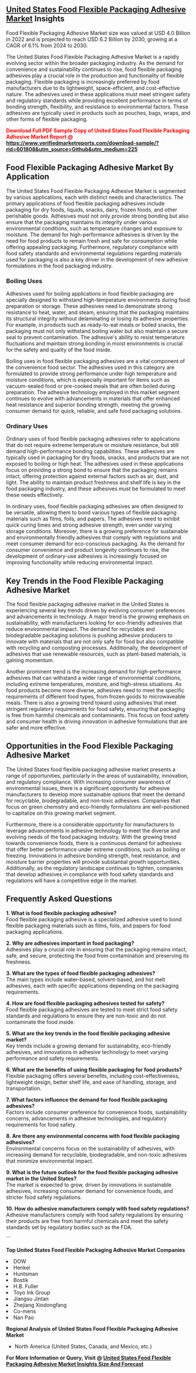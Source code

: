 <h2><a href="https://www.verifiedmarketreports.com/download-sample/?rid=601808&amp;utm_source=Github&amp;utm_medium=225" target="_blank">United States Food Flexible Packaging Adhesive Market</a> Insights</h2><p>Food Flexible Packaging Adhesive Market size was valued at USD 4.0 Billion in 2022 and is projected to reach USD 6.2 Billion by 2030, growing at a CAGR of 6.1% from 2024 to 2030.</p><p> <p>The United States Food Flexible Packaging Adhesive Market is a rapidly evolving sector within the broader packaging industry. As the demand for convenience and sustainability continues to rise, food flexible packaging adhesives play a crucial role in the production and functionality of flexible packaging. Flexible packaging is increasingly preferred by food manufacturers due to its lightweight, space-efficient, and cost-effective nature. The adhesives used in these applications must meet stringent safety and regulatory standards while providing excellent performance in terms of bonding strength, flexibility, and resistance to environmental factors. These adhesives are typically used in products such as pouches, bags, wraps, and other forms of flexible packaging. <strong><p><span class=""><span style="color: #ff0000;"><strong>Download Full PDF Sample Copy of United States Food Flexible Packaging Adhesive Market Report</strong> @ </span><a href="https://www.verifiedmarketreports.com/download-sample/?rid=601808&amp;utm_source=Github&amp;utm_medium=225" target="_blank">https://www.verifiedmarketreports.com/download-sample/?rid=601808&amp;utm_source=Github&amp;utm_medium=225</a></span></p></strong></p> <h2>Food Flexible Packaging Adhesive Market By Application</h2> <p>The United States Food Flexible Packaging Adhesive Market is segmented by various applications, each with distinct needs and characteristics. The primary applications of food flexible packaging adhesives include packaging for dry foods, liquids, snacks, dairy, frozen foods, and other perishable goods. Adhesives must not only provide strong bonding but also ensure that the packaging maintains its integrity under various environmental conditions, such as temperature changes and exposure to moisture. The demand for high-performance adhesives is driven by the need for food products to remain fresh and safe for consumption while offering appealing packaging. Furthermore, regulatory compliance with food safety standards and environmental regulations regarding materials used for packaging is also a key driver in the development of new adhesive formulations in the food packaging industry.</p> <h3>Boiling Uses</h3> <p>Adhesives used for boiling applications in food flexible packaging are specially designed to withstand high-temperature environments during food preparation or storage. These adhesives need to demonstrate strong resistance to heat, water, and steam, ensuring that the packaging maintains its structural integrity without delaminating or losing its adhesive properties. For example, in products such as ready-to-eat meals or boiled snacks, the packaging must not only withstand boiling water but also maintain a secure seal to prevent contamination. The adhesive's ability to resist temperature fluctuations and maintain strong bonding in moist environments is crucial for the safety and quality of the food inside.</p> <p>Boiling uses in food flexible packaging adhesives are a vital component of the convenience food sector. The adhesives used in this category are formulated to provide strong performance under high temperature and moisture conditions, which is especially important for items such as vacuum-sealed food or pre-cooked meals that are often boiled during preparation. The adhesive technology employed in this market segment continues to evolve with advancements in materials that offer enhanced heat resistance and superior bonding strength, meeting the growing consumer demand for quick, reliable, and safe food packaging solutions.</p> <h3>Ordinary Uses</h3> <p>Ordinary uses of food flexible packaging adhesives refer to applications that do not require extreme temperature or moisture resistance, but still demand high-performance bonding capabilities. These adhesives are typically used in packaging for dry foods, snacks, and products that are not exposed to boiling or high heat. The adhesives used in these applications focus on providing a strong bond to ensure that the packaging remains intact, offering protection against external factors such as air, dust, and light. The ability to maintain product freshness and shelf life is key in the food packaging industry, and these adhesives must be formulated to meet these needs effectively.</p> <p>In ordinary uses, food flexible packaging adhesives are often designed to be versatile, allowing them to bond various types of flexible packaging materials such as films, foils, and papers. The adhesives need to exhibit quick curing times and strong adhesive strength, even under varying storage conditions. Moreover, there is a growing preference for sustainable and environmentally friendly adhesives that comply with regulations and meet consumer demand for eco-conscious packaging. As the demand for consumer convenience and product longevity continues to rise, the development of ordinary-use adhesives is increasingly focused on improving functionality while reducing environmental impact.</p> <h2>Key Trends in the Food Flexible Packaging Adhesive Market</h2> <p>The food flexible packaging adhesive market in the United States is experiencing several key trends driven by evolving consumer preferences and advancements in technology. A major trend is the growing emphasis on sustainability, with manufacturers looking for eco-friendly adhesives that reduce environmental impact. The demand for recyclable and biodegradable packaging solutions is pushing adhesive producers to innovate with materials that are not only safe for food but also compatible with recycling and composting processes. Additionally, the development of adhesives that use renewable resources, such as plant-based materials, is gaining momentum.</p> <p>Another prominent trend is the increasing demand for high-performance adhesives that can withstand a wider range of environmental conditions, including extreme temperatures, moisture, and high-stress situations. As food products become more diverse, adhesives need to meet the specific requirements of different food types, from frozen goods to microwaveable meals. There is also a growing trend toward using adhesives that meet stringent regulatory requirements for food safety, ensuring that packaging is free from harmful chemicals and contaminants. This focus on food safety and consumer health is driving innovation in adhesive formulations that are safer and more effective.</p> <h2>Opportunities in the Food Flexible Packaging Adhesive Market</h2> <p>The United States food flexible packaging adhesive market presents a range of opportunities, particularly in the areas of sustainability, innovation, and regulatory compliance. With increasing consumer awareness of environmental issues, there is a significant opportunity for adhesive manufacturers to develop more sustainable options that meet the demand for recyclable, biodegradable, and non-toxic adhesives. Companies that focus on green chemistry and eco-friendly formulations are well-positioned to capitalize on this growing market segment.</p> <p>Furthermore, there is a considerable opportunity for manufacturers to leverage advancements in adhesive technology to meet the diverse and evolving needs of the food packaging industry. With the growing trend towards convenience foods, there is a continuous demand for adhesives that offer better performance under extreme conditions, such as boiling or freezing. Innovations in adhesive bonding strength, heat resistance, and moisture barrier properties will provide substantial growth opportunities. Additionally, as the regulatory landscape continues to tighten, companies that develop adhesives in compliance with food safety standards and regulations will have a competitive edge in the market.</p> <h2>Frequently Asked Questions</h2> <p><strong>1. What is food flexible packaging adhesive?</strong><br>Food flexible packaging adhesive is a specialized adhesive used to bond flexible packaging materials such as films, foils, and papers for food packaging applications.</p> <p><strong>2. Why are adhesives important in food packaging?</strong><br>Adhesives play a crucial role in ensuring that the packaging remains intact, safe, and secure, protecting the food from contamination and preserving its freshness.</p> <p><strong>3. What are the types of food flexible packaging adhesives?</strong><br>The main types include water-based, solvent-based, and hot melt adhesives, each with specific applications depending on the packaging requirements.</p> <p><strong>4. How are food flexible packaging adhesives tested for safety?</strong><br>Food flexible packaging adhesives are tested to meet strict food safety standards and regulations to ensure they are non-toxic and do not contaminate the food inside.</p> <p><strong>5. What are the key trends in the food flexible packaging adhesive market?</strong><br>Key trends include a growing demand for sustainability, eco-friendly adhesives, and innovations in adhesive technology to meet varying performance and safety requirements.</p> <p><strong>6. What are the benefits of using flexible packaging for food products?</strong><br>Flexible packaging offers several benefits, including cost-effectiveness, lightweight design, better shelf life, and ease of handling, storage, and transportation.</p> <p><strong>7. What factors influence the demand for food flexible packaging adhesives?</strong><br>Factors include consumer preference for convenience foods, sustainability concerns, advancements in adhesive technologies, and regulatory requirements for food safety.</p> <p><strong>8. Are there any environmental concerns with food flexible packaging adhesives?</strong><br>Environmental concerns focus on the sustainability of adhesives, with increasing demand for recyclable, biodegradable, and non-toxic adhesives that minimize environmental impact.</p> <p><strong>9. What is the future outlook for the food flexible packaging adhesive market in the United States?</strong><br>The market is expected to grow, driven by innovations in sustainable adhesives, increasing consumer demand for convenience foods, and stricter food safety regulations.</p> <p><strong>10. How do adhesive manufacturers comply with food safety regulations?</strong><br>Adhesive manufacturers comply with food safety regulations by ensuring their products are free from harmful chemicals and meet the safety standards set by regulatory bodies such as the FDA.</p> ```</p><p><strong>Top United States Food Flexible Packaging Adhesive Market Companies</strong></p><div data-test-id=""><p><li>DOW</li><li> Henkel</li><li> Huntsman</li><li> Bostik</li><li> H.B. Fuller</li><li> Toyo Ink Group</li><li> Jiangsu Jintan</li><li> Zhejiang Xindongfang</li><li> Co-mens</li><li> Nan Pao</li></p><div><strong>Regional Analysis of&nbsp;United States Food Flexible Packaging Adhesive Market</strong></div><ul><li dir="ltr"><p dir="ltr">North America&nbsp;(United States, Canada, and Mexico, etc.)</p></li></ul><p><strong>For More Information or Query, Visit @&nbsp;</strong><strong><a href="https://www.verifiedmarketreports.com/product/food-flexible-packaging-adhesive-market/?utm_source=Github&amp;utm_medium=225" target="_blank">United States Food Flexible Packaging Adhesive Market Insights Size And Forecast</a></strong></p></div>

